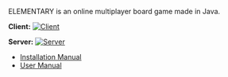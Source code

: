 ELEMENTARY is an online multiplayer board game made in Java.

**Client:** [![Client](https://img.shields.io/badge/javadoc-1.0-brightgreen.svg)](https://paginas.fe.up.pt/~up201705008/doc_client/index.html)

**Server:** [![Server](https://img.shields.io/badge/javadoc-1.0-brightgreen.svg)](https://paginas.fe.up.pt/~up201705008/doc_server/overview-tree.html)

- [Installation Manual](https://gitlab.com/lpro2021/encampment_5/bedrock-diggers/-/wikis/Installation-Manual)
- [User Manual](https://gitlab.com/lpro2021/encampment_5/bedrock-diggers/-/wikis/User-Manual)
